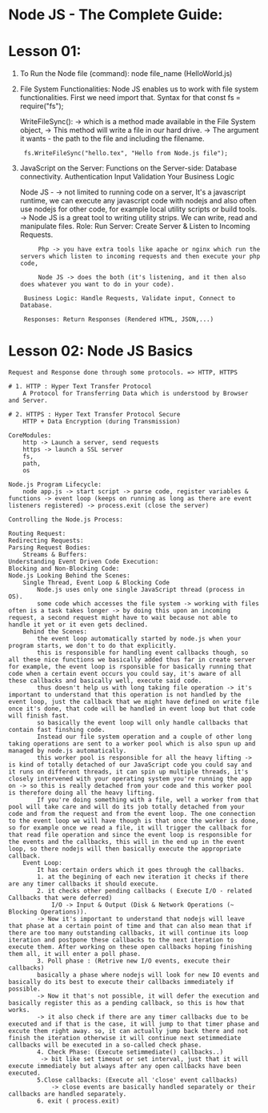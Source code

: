 # Node JS - The Complete Guide:

# Lesson 01:
1. To Run the Node file (command):
    node file_name (HelloWorld.js)

2. File System Functionalities:
    Node JS enables us to work with file system functionalities.
    First we need import that. Syntax for that
        const fs = require("fs");

    WriteFileSync(): 
        -> which is a method made available in the File System object,
        -> This method will write a file in our hard drive.
        -> The argument it wants - the path to the file and including the filename.

        fs.WriteFileSync("hello.tex", "Hello from Node.js file");

3. JavaScript on the Server:
    Functions on the Server-side:
        Database connectivity.
        Authentication
        Input Validation
        Your Business Logic
    
    Node JS - 
        -> not limited to running code on a server, It's a javascript runtime, we can execute any javascript code with nodejs and also often use nodejs for other code, for example local utility scripts or build tools.
        -> Node JS is a great tool to writing utility strips. We can write, read and manipulate files.
    Role:
        Run Server: Create Server & Listen to Incoming Requests.

            Php -> you have extra tools like apache or nginx which run the servers which listen to incoming requests and then execute your php code,

            Node JS -> does the both (it's listening, and it then also does whatever you want to do in your code).

        Business Logic: Handle Requests, Validate input, Connect to Database.

        Responses: Return Responses (Rendered HTML, JSON,...)



# Lesson 02: Node JS Basics

    Request and Response done through some protocols. => HTTP, HTTPS

    # 1. HTTP : Hyper Text Transfer Protocol
        A Protocol for Transferring Data which is understood by Browser and Server.

    # 2. HTTPS : Hyper Text Transfer Protocol Secure
        HTTP + Data Encryption (during Transmission)

    CoreModules:
        http -> Launch a server, send requests
        https -> launch a SSL server
        fs, 
        path, 
        os

    Node.js Program Lifecycle:
        node app.js -> start script -> parse code, register variables & functions -> event loop (keeps on running as long as there are event listeners registered) -> process.exit (close the server)
    
    Controlling the Node.js Process:

    Routing Request:
    Redirecting Requests:
    Parsing Request Bodies:
        Streams & Buffers:
    Understanding Event Driven Code Execution:
    Blocking and Non-Blocking Code:
    Node.js Looking Behind the Scenes:
        Single Thread, Event Loop & Blocking Code
            Node.js uses only one single JavaScript thread (process in OS).
            some code which accesses the file system -> working with files often is a task takes longer -> by doing this upon an incoming request, a second request might have to wait because not able to handle it yet or it even gets declined.
        Behind the Scenes:
            the event loop automatically started by node.js when your program starts, we don't to do that explicitly.
            this is responsible for handling event callbacks though, so all these nice functions we basically added thus far in create server for example, the event loop is rsponsible for basically running that code when a certain event occurs you could say, it's aware of all these callbacks and basically well, execute said code. 
            thus doesn't help us with long taking file operation -> it's important to understand that this operation is not handled by the event loop, just the callback that we might have defined on write file once it's done, that code will be handled in event loop but that code will finish fast.
            so basically the event loop will only handle callbacks that contain fast finshing code.
            Instead our file system operation and a couple of other long taking operations are sent to a worker pool which is also spun up and managed by node.js automatically.
            this worker pool is responsible for all the heavy lifting -> is kind of totally detached of our JavaScript code you could say and it runs on different threads, it can spin up multiple threads, it's closely intervened with your operating system you're running the app on -> so this is really detached from your code and this worker pool is therefore doing all the heavy lifting.
            If you're doing something with a file, well a worker from that pool will take care and will do its job totally detached from your code and from the request and from the event loop. The one connection to the event loop we will have though is that once the worker is done, so for example once we read a file, it will trigger the callback for that read file operation and since the event loop is responsible for the events and the callbacks, this will in the end up in the event loop, so there nodejs will then basically execute the appropriate callback.
        Event Loop:
            It has certain orders which it goes through the callbacks.
            1. at the begining of each new iteration it checks if there are any timer callbacks it should execute. 
            2. it checks other pending callbacks ( Execute I/O - related Callbacks that were deferred)
                I/O -> Input & Output (Disk & Network Operations (~ Blocking Operations)).
            -> Now it's important to understand that nodejs will leave that phase at a certain point of time and that can also mean that if there are too many outstanding callbacks, it will continue its loop iteration and postpone these callbacks to the next iteration to execute them. After working on these open callbacks hoping finishing them all, it will enter a poll phase.
            3. Poll phase : (Retrive new I/O events, execute their callbacks)
            basically a phase where nodejs will look for new IO events and basically do its best to execute their callbacks immediately if possible.
            -> Now it that's not possible, it will defer the execution and basically register this as a pending callback, so this is how that works.
            -> it also check if there are any timer callbacks due to be executed and if that is the case, it will jump to that timer phase and excute them right away. so, it can actually jump back there and not finish the iteration otherwise it will continue next setimmediate callbacks will be executed in a so-called check phase.
            4. Check Phase: (Execute setimmediate() callbacks..)
             -> bit like set timeout or set interval, just that it will execute immediately but always after any open callbacks have been executed.
            5.Close callbacks: (Execute all 'close' event callbacks)
                -> close events are basically handled separately or their callbacks are handled separately.
            6. exit ( process.exit)
